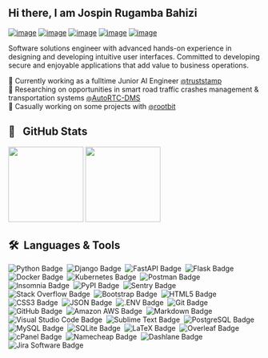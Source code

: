 ## Hi there, I am Jospin Rugamba Bahizi

[![image](https://img.shields.io/badge/Website-333c42?style=for-the-badge&logo=medium&logoColor=e1ff01&textColor=e1ff01)](https://rugamba.xyz)
[![image](https://img.shields.io/badge/Gmail-333c42?style=for-the-badge&logo=gmail&logoColor=e1ff01)](mailto:rugambajospin@gmail.com)
[![image](https://img.shields.io/badge/LinkedIn-333c42?style=for-the-badge&logo=linkedin&logoColor=e1ff01)](https://www.linkedin.com/in/jospinbahizi/)
[![image](https://img.shields.io/badge/Instagram-333c42?style=for-the-badge&logo=instagram&logoColor=e1ff01)](https://www.instagram.com/rugamba.jpeg/)
[![image](https://img.shields.io/badge/Twitter-333c42?style=for-the-badge&logo=x&logoColor=e1ff01)](https://x.com/jospinbahizi)


Software solutions engineer with advanced hands-on experience in designing and developing intuitive user interfaces. Committed to developing secure and enjoyable applications that add value to business operations.

🔭 Currently working as a fulltime Junior AI Engineer [<small>@</small>truststamp](https://truststamp.net) <br>
🌱 Researching on opportunities in smart road traffic crashes management & transportation systems [<small>@</small>AutoRTC-DMS](http://autortc.rw/) <br>
👯 Casually working on some projects with [<small>@</small>rootbit](http://rootbit.rw)

## 🚀 &nbsp; GitHub Stats 
<div>
<img src="https://github-readme-stats.vercel.app/api?username=jospinbahizi&show_icons=true&hide_border=true&theme=nord&inlude_all_commits=true&count_private=true&show_owner=true&bg_color=333c42&title_color=e1ff01&icon_color=e1ff01&border_radius=4.5" height="150">
<img src="https://github-readme-stats.vercel.app/api/top-langs/?username=jospinbahizi&layout=compact&show_icons=true&hide_border=true&theme=nord&inlude_all_commits=true&count_private=true&show_owner=true&size_weight=0&count_weight=1&bg_color=333c42&title_color=e1ff01&icon_color=e1ff01&border_radius=4.5" height="150">
</div>

## 🛠 &nbsp;Languages &amp; Tools
![Python Badge](https://img.shields.io/badge/Python-333C42?logo=python&logoColor=e1ff01&style=flat)&nbsp;
![Django Badge](https://img.shields.io/badge/Django-333C42?logo=django&logoColor=e1ff01&style=flat)&nbsp;
![FastAPI Badge](https://img.shields.io/badge/FastAPI-333C42?logo=fastapi&logoColor=e1ff01&style=flat)&nbsp;
![Flask Badge](https://img.shields.io/badge/Flask-333C42?logo=flask&logoColor=e1ff01&style=flat)&nbsp;
![Docker Badge](https://img.shields.io/badge/Docker-333C42?logo=docker&logoColor=e1ff01&style=flat)&nbsp;
![Kubernetes Badge](https://img.shields.io/badge/Kubernetes-333C42?logo=kubernetes&logoColor=e1ff01&style=flat)&nbsp;
![Postman Badge](https://img.shields.io/badge/Postman-333C42?logo=postman&logoColor=e1ff01&style=flat)&nbsp;
![Insomnia Badge](https://img.shields.io/badge/Insomnia-333C42?logo=insomnia&logoColor=e1ff01&style=flat)&nbsp;
![PyPI Badge](https://img.shields.io/badge/PyPI-333C42?logo=pypi&logoColor=e1ff01&style=flat)&nbsp;
![Sentry Badge](https://img.shields.io/badge/Sentry-333C42?logo=sentry&logoColor=e1ff01&style=flat)&nbsp;
![Stack Overflow Badge](https://img.shields.io/badge/Stack%20Overflow-333C42?logo=stackoverflow&logoColor=e1ff01&style=flat)&nbsp;
![Bootstrap Badge](https://img.shields.io/badge/Bootstrap-333C42?logo=bootstrap&logoColor=e1ff01&style=flat)&nbsp;
![HTML5 Badge](https://img.shields.io/badge/HTML5-333C42?logo=html5&logoColor=e1ff01&style=flat)&nbsp;
![CSS3 Badge](https://img.shields.io/badge/CSS3-333C42?logo=css3&logoColor=e1ff01&style=flat)&nbsp;
![JSON Badge](https://img.shields.io/badge/JSON-333C42?logo=json&logoColor=e1ff01&style=flat)&nbsp;
![.ENV Badge](https://img.shields.io/badge/.ENV-333C42?logo=dotenv&logoColor=e1ff01&style=flat)&nbsp;
![Git Badge](https://img.shields.io/badge/Git-333C42?logo=git&logoColor=e1ff01&style=flat)&nbsp;
![GitHub Badge](https://img.shields.io/badge/GitHub-333C42?logo=github&logoColor=e1ff01&style=flat)&nbsp;
![Amazon AWS Badge](https://img.shields.io/badge/Amazon%20AWS-333C42?logo=amazonaws&logoColor=e1ff01&style=flat)&nbsp;
![Markdown Badge](https://img.shields.io/badge/Markdown-333C42?logo=markdown&logoColor=e1ff01&style=flat)&nbsp;
![Visual Studio Code Badge](https://img.shields.io/badge/Visual%20Studio%20Code-333C42?logo=visualstudiocode&logoColor=e1ff01&style=flat)&nbsp;
![Sublime Text Badge](https://img.shields.io/badge/Sublime%20Text-333C42?logo=sublimetext&logoColor=e1ff01&style=flat)&nbsp;
![PostgreSQL Badge](https://img.shields.io/badge/PostgreSQL-333C42?logo=postgresql&logoColor=e1ff01&style=flat)&nbsp;
![MySQL Badge](https://img.shields.io/badge/MySQL-333C42?logo=mysql&logoColor=e1ff01&style=flat)&nbsp;
![SQLite Badge](https://img.shields.io/badge/SQLite-333C42?logo=sqlite&logoColor=e1ff01&style=flat)&nbsp;
![LaTeX Badge](https://img.shields.io/badge/LaTeX-333C42?logo=latex&logoColor=e1ff01&style=flat)&nbsp;
![Overleaf Badge](https://img.shields.io/badge/Overleaf-333C42?logo=overleaf&logoColor=e1ff01&style=flat)&nbsp;
![cPanel Badge](https://img.shields.io/badge/cPanel-333C42?logo=cpanel&logoColor=e1ff01&style=flat)&nbsp;
![Namecheap Badge](https://img.shields.io/badge/Namecheap-333C42?logo=namecheap&logoColor=e1ff01&style=flat)&nbsp;
![Dashlane Badge](https://img.shields.io/badge/Dashlane-333C42?logo=dashlane&logoColor=e1ff01&style=flat)&nbsp;
![Jira Software Badge](https://img.shields.io/badge/Jira%20Software-333C42?logo=jirasoftware&logoColor=e1ff01&style=flat)&nbsp;
